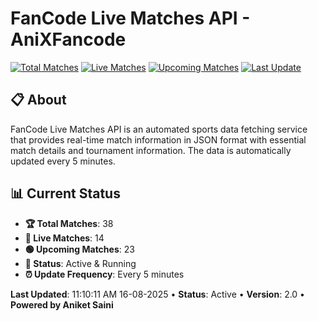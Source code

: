 # FanCode Live Matches API - AniXFancode

[![Total Matches](https://img.shields.io/badge/Total%20Matches-38-blue)](https://github.com/AniketSainiOp/AniXFancode)
[![Live Matches](https://img.shields.io/badge/Live%20Matches-14-red)](https://github.com/AniketSainiOp/AniXFancode)
[![Upcoming Matches](https://img.shields.io/badge/Upcoming%20Matches-23-green)](https://github.com/AniketSainiOp/AniXFancode)
[![Last Update](https://img.shields.io/badge/Last%20Update-11%3A10%3A11%20AM%2016-08-2025-orange)](https://github.com/AniketSainiOp/AniXFancode)

## 📋 About

FanCode Live Matches API is an automated sports data fetching service that provides real-time match information in JSON format with essential match details and tournament information. The data is automatically updated every 5 minutes.

## 📊 Current Status

- **🏆 Total Matches**: 38
- **🔴 Live Matches**: 14
- **🟢 Upcoming Matches**: 23
- **📡 Status**: Active & Running
- **⏰ Update Frequency**: Every 5 minutes

**Last Updated**: 11:10:11 AM 16-08-2025 • **Status**: Active • **Version**: 2.0 • **Powered by Aniket Saini**
